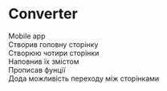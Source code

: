 # Converter
Mobile app  
Створив головну сторінку    
Створюю чотири  сторінки  
Наповнив їх змістом  
Прописав фунції  
Дода можливість переходу між сторінками  
